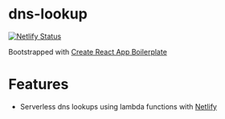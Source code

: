 # dns-lookup

[![Netlify Status](https://api.netlify.com/api/v1/badges/09741038-bd11-4ff2-9c26-68d6ed1d1e69/deploy-status)](https://app.netlify.com/sites/dns-lookup/deploys)

Bootstrapped with [Create React App Boilerplate](https://github.com/react-boilerplate/react-boilerplate-cra-template)

# Features

- Serverless dns lookups using lambda functions with [Netlify](https://www.netlify.com/)
